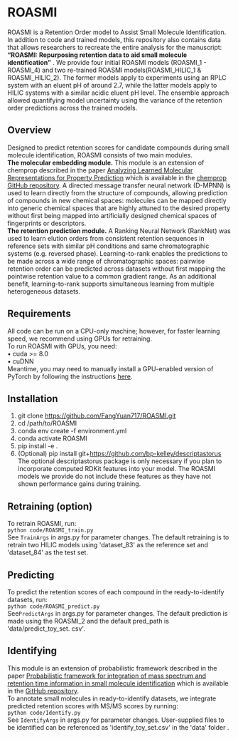 # ROASMI
ROASMI is a Retention Order model to Assist Small Molecule Identification. 
In addition to code and trained models, this repository also contains data that allows researchers to recreate the entire analysis for the manuscript:
**“ROASMI: Repurposing retention data to aid small molecule identification”** .
We provide four initial ROASMI models (ROASMI_1 - ROASMI_4) and two re-trained ROASMI models(ROASMI_HILIC_1 & ROASMI_HILIC_2). 
The former models apply to experiments using an RPLC system with an eluent pH of around 2.7, while the latter models apply to HILIC systems with a similar acidic eluent pH level.
The ensemble approach allowed quantifying model uncertainty using the variance of the retention order predictions across the trained models. 
## Overview
Designed to predict retention scores for candidate compounds during small molecule identification, ROASMI consists of two main modules.    
**The molecular embedding module.** This module is an extension of chemprop described in the paper [Analyzing Learned Molecular Representations for Property Prediction](https://pubs.acs.org/doi/10.1021/acs.jcim.9b00237) which is available in the [chemprop GitHub repository](https://github.com/chemprop/chemprop). A directed message transfer neural network (D-MPNN) is used to learn directly from the structure of compounds, allowing prediction of compounds in new chemical spaces: molecules can be mapped directly into generic chemical spaces that are highly attuned to the desired property without first being mapped into artificially designed chemical spaces of fingerprints or descriptors.   
**The retention prediction module.** A Ranking Neural Network (RankNet) was used to learn elution orders from consistent retention sequences in reference sets with similar pH conditions and same chromatographic systems (e.g. reversed phase). Learning-to-rank enables the predictions to be made across a wide range of chromatographic spaces: pairwise retention order can be predicted across datasets without first mapping the pointwise retention value to a common gradient range. As an additional benefit, learning-to-rank supports simultaneous learning from multiple heterogeneous datasets.    
## Requirements
All code can be run on a CPU-only machine; however, for faster learning speed, we recommend using GPUs for retraining.    
To run ROASMI with GPUs, you need:   
  •	cuda >= 8.0  
  •	cuDNN  
Meantime, you may need to manually install a GPU-enabled version of PyTorch by following the instructions [here](https://pytorch.org/get-started/locally/).  
## Installation  
  1.	git clone https://github.com/FangYuan717/ROASMI.git
  2.	cd /path/to/ROASMI
  3.	conda env create -f environment.yml
  4.	conda activate ROASMI
  5.	pip install -e .
  6.	(Optional) pip install git+https://github.com/bp-kelley/descriptastorus  
The optional descriptastorus package is only necessary if you plan to incorporate computed RDKit features into your model. The ROASMI models we provide do not include these features as they have not shown performance gains during training.      
## Retraining (option)
To retrain ROASMI, run:  
  `python code/ROASMI_train.py`  
See `TrainArgs` in args.py for parameter changes. The default retraining is to retrain two HILIC models using 'dataset_83' as the reference set and 'dataset_84' as the test set.  
## Predicting
To predict the retention scores of each compound in the ready-to-identify datasets, run:  
  `python code/ROASMI_predict.py`   
See`PredictArgs` in args.py for parameter changes. The default prediction is made using the ROASMI_2 and the default pred_path is 'data/predict_toy_set. csv'.  
## Identifying
This module is an extension of probabilistic framework described in the paper [Probabilistic framework for integration of mass spectrum and retention time information in small molecule identification](https://academic.oup.com/bioinformatics/article/37/12/1724/6007259?login=true) which is available in the [GitHub repository](https://github.com/aalto-ics-kepaco/msms_rt_score_integration).   
To annotate small molecules in ready-to-identify datasets, we integrate predicted retention scores with MS/MS scores by running:  
  `python code/Identify.py`  
See `IdentifyArgs` in args.py for parameter changes. User-supplied files to be identified can be referenced as 'identify_toy_set.csv' in the 'data' folder .
